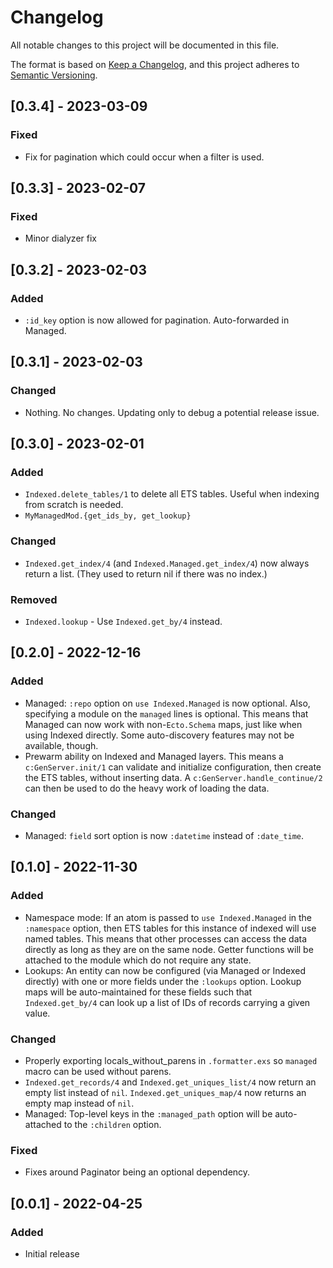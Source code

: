 # Changelog

All notable changes to this project will be documented in this file.

The format is based on [Keep a Changelog](https://keepachangelog.com/en/1.0.0/),
and this project adheres to [Semantic
Versioning](https://semver.org/spec/v2.0.0.html).

## [0.3.4] - 2023-03-09

### Fixed
- Fix for pagination which could occur when a filter is used.

## [0.3.3] - 2023-02-07

### Fixed
- Minor dialyzer fix

## [0.3.2] - 2023-02-03

### Added
- `:id_key` option is now allowed for pagination. Auto-forwarded in Managed.

## [0.3.1] - 2023-02-03

### Changed
- Nothing. No changes. Updating only to debug a potential release issue.

## [0.3.0] - 2023-02-01

### Added
- `Indexed.delete_tables/1` to delete all ETS tables.
  Useful when indexing from scratch is needed.
- `MyManagedMod.{get_ids_by, get_lookup}`

### Changed
- `Indexed.get_index/4` (and `Indexed.Managed.get_index/4`) now always
  return a list. (They used to return nil if there was no index.)

### Removed

- `Indexed.lookup` - Use `Indexed.get_by/4` instead.

## [0.2.0] - 2022-12-16

### Added
- Managed: `:repo` option on `use Indexed.Managed` is now optional. Also,
  specifying a module on the `managed` lines is optional. This means that
  Managed can now work with non-`Ecto.Schema` maps, just like when using
  Indexed directly. Some auto-discovery features may not be available, though.
- Prewarm ability on Indexed and Managed layers. This means a
  `c:GenServer.init/1` can validate and initialize configuration, then create
  the ETS tables, without inserting data. A `c:GenServer.handle_continue/2`
  can then be used to do the heavy work of loading the data.

### Changed
- Managed: `field` sort option is now `:datetime` instead of `:date_time`.


## [0.1.0] - 2022-11-30

### Added
- Namespace mode: If an atom is passed to `use Indexed.Managed` in the
  `:namespace` option, then ETS tables for this instance of indexed will use
  named tables. This means that other processes can access the data directly as
  long as they are on the same node. Getter functions will be attached to the
  module which do not require any state.
- Lookups: An entity can now be configured (via Managed or Indexed directly)
  with one or more fields under the `:lookups` option. Lookup maps will be
  auto-maintained for these fields such that `Indexed.get_by/4` can look up a
  list of IDs of records carrying a given value.

### Changed
- Properly exporting locals_without_parens in `.formatter.exs` so `managed`
  macro can be used without parens.
- `Indexed.get_records/4` and `Indexed.get_uniques_list/4` now return an empty
  list instead of `nil`. `Indexed.get_uniques_map/4` now returns an empty map
  instead of `nil`.
- Managed: Top-level keys in the `:managed_path` option will be auto-attached to
  the `:children` option.

### Fixed
- Fixes around Paginator being an optional dependency.


## [0.0.1] - 2022-04-25

### Added

- Initial release
